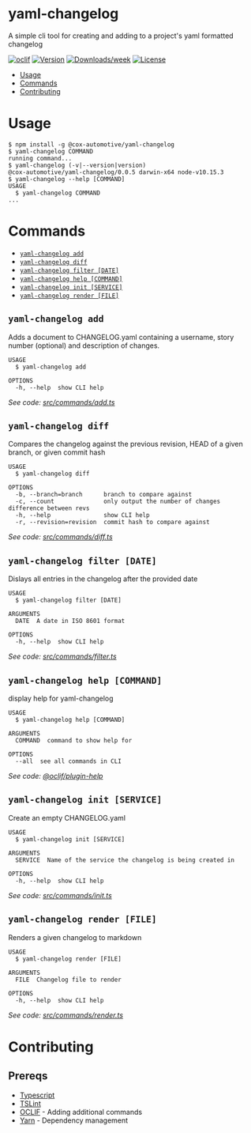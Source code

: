yaml-changelog <!-- omit in toc -->
==============

A simple cli tool for creating and adding to a project&#39;s yaml formatted changelog

[![oclif](https://img.shields.io/badge/cli-oclif-brightgreen.svg)](https://oclif.io)
[![Version](https://img.shields.io/npm/v/yaml-changelog.svg)](https://www.npmjs.com/package/@cox-automotive/yaml-changelog)
[![Downloads/week](https://img.shields.io/npm/dw/yaml-changelog.svg)](https://www.npmjs.com/package/@cox-automotive/yaml-changelog)
[![License](https://img.shields.io/npm/l/yaml-changelog.svg)](https://github.com/Cox-Automotive/yaml-changelog/blob/master/LICENSE)

<!-- toc -->
* [Usage](#usage)
* [Commands](#commands)
* [Contributing](#contributing)
<!-- tocstop -->
# Usage
<!-- usage -->
```sh-session
$ npm install -g @cox-automotive/yaml-changelog
$ yaml-changelog COMMAND
running command...
$ yaml-changelog (-v|--version|version)
@cox-automotive/yaml-changelog/0.0.5 darwin-x64 node-v10.15.3
$ yaml-changelog --help [COMMAND]
USAGE
  $ yaml-changelog COMMAND
...
```
<!-- usagestop -->
# Commands
<!-- commands -->
* [`yaml-changelog add`](#yaml-changelog-add)
* [`yaml-changelog diff`](#yaml-changelog-diff)
* [`yaml-changelog filter [DATE]`](#yaml-changelog-filter-date)
* [`yaml-changelog help [COMMAND]`](#yaml-changelog-help-command)
* [`yaml-changelog init [SERVICE]`](#yaml-changelog-init-service)
* [`yaml-changelog render [FILE]`](#yaml-changelog-render-file)

## `yaml-changelog add`

Adds a document to CHANGELOG.yaml containing a username, story number (optional) and description of changes.

```
USAGE
  $ yaml-changelog add

OPTIONS
  -h, --help  show CLI help
```

_See code: [src/commands/add.ts](https://github.com/Cox-Automotive/yaml-changelog/blob/v0.0.5/src/commands/add.ts)_

## `yaml-changelog diff`

Compares the changelog against the previous revision, HEAD of a given branch, or given commit hash

```
USAGE
  $ yaml-changelog diff

OPTIONS
  -b, --branch=branch      branch to compare against
  -c, --count              only output the number of changes difference between revs
  -h, --help               show CLI help
  -r, --revision=revision  commit hash to compare against
```

_See code: [src/commands/diff.ts](https://github.com/Cox-Automotive/yaml-changelog/blob/v0.0.5/src/commands/diff.ts)_

## `yaml-changelog filter [DATE]`

Dislays all entries in the changelog after the provided date

```
USAGE
  $ yaml-changelog filter [DATE]

ARGUMENTS
  DATE  A date in ISO 8601 format

OPTIONS
  -h, --help  show CLI help
```

_See code: [src/commands/filter.ts](https://github.com/Cox-Automotive/yaml-changelog/blob/v0.0.5/src/commands/filter.ts)_

## `yaml-changelog help [COMMAND]`

display help for yaml-changelog

```
USAGE
  $ yaml-changelog help [COMMAND]

ARGUMENTS
  COMMAND  command to show help for

OPTIONS
  --all  see all commands in CLI
```

_See code: [@oclif/plugin-help](https://github.com/oclif/plugin-help/blob/v2.1.6/src/commands/help.ts)_

## `yaml-changelog init [SERVICE]`

Create an empty CHANGELOG.yaml

```
USAGE
  $ yaml-changelog init [SERVICE]

ARGUMENTS
  SERVICE  Name of the service the changelog is being created in

OPTIONS
  -h, --help  show CLI help
```

_See code: [src/commands/init.ts](https://github.com/Cox-Automotive/yaml-changelog/blob/v0.0.5/src/commands/init.ts)_

## `yaml-changelog render [FILE]`

Renders a given changelog to markdown

```
USAGE
  $ yaml-changelog render [FILE]

ARGUMENTS
  FILE  Changelog file to render

OPTIONS
  -h, --help  show CLI help
```

_See code: [src/commands/render.ts](https://github.com/Cox-Automotive/yaml-changelog/blob/v0.0.5/src/commands/render.ts)_
<!-- commandsstop -->
# Contributing
<!-- contribute -->
## Prereqs
- [Typescript](https://www.typescriptlang.org/)
- [TSLint](https://palantir.github.io/tslint/)
- [OCLIF](https://github.com/oclif/oclif) - Adding additional commands
- [Yarn](https://yarnpkg.com/en/) - Dependency management
<!-- contributestop -->
